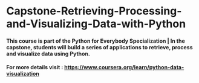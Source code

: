 # Capstone-Retrieving-Processing-and-Visualizing-Data-with-Python

#### This course is part of the Python for Everybody Specialization | In the capstone, students will build a series of applications to retrieve, process and visualize data using Python.  

#### For more details visit : https://www.coursera.org/learn/python-data-visualization
